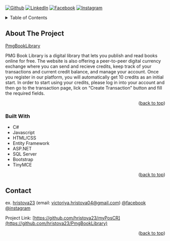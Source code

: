 <div id="top"></div>

[![Github][github-shield]][github-url]
[![LinkedIn][linkedin-shield]][linkedin-url]
[![Facebook][facebook-shield]][facebook-url]
[![Instagram][instagram-shield]][instagram-url]

<!-- TABLE OF CONTENTS -->
<details>
  <summary>Table of Contents</summary>
  <ol>
    <li>
      <a href="#about-the-project">About The Project</a>
      <ul>
        <li><a href="#built-with">Built With</a></li>
      </ul>
    </li>
    <li><a href="#contact">Contact</a></li>
  </ol>
</details>



<!-- ABOUT THE PROJECT -->
## About The Project

[PmgBookLibrary](http://pmgbooklibrary-001-site1.ftempurl.com/)

 PMG Book Library is a digital library that lets you publish and read books online for free. The website is also offering a peer-to-peer digital currency exchange where you can send and recieve credits, keep track of your transactions and current credit balance, and manage your account.
 Once you register in our platform, you will automatically get 10 credits as an initial start. In order to start using your credits, please log in into your account and then go to the transaction page, lick on “Create Transaction” button and fill the required fields.

<p align="right">(<a href="#top">back to top</a>)</p>



### Built With

* C#
* Javascript
* HTML/CSS
* Entity Framework
* ASP.NET
* SQL Server
* Bootstrap
* TinyMCE

<p align="right">(<a href="#top">back to top</a>)</p>



<!-- CONTACT -->
## Contact

ex. [hristova23](https://github.com/hristova23) (email: victoriya.hristova04@gmail.com)
[@facebook](https://www.facebook.com/profile.php?id=100009588433228) [@instagram](https://www.instagram.com/hristova__viktoria/)

Project Link: [https://github.com/hristova23/myPosCR](https://github.com/hristova23/PmgBookLibrary)

<p align="right">(<a href="#top">back to top</a>)</p>



<!-- MARKDOWN LINKS & IMAGES -->
[github-shield]: https://img.shields.io/badge/GitHub-100000?style=for-the-badge&logo=github&logoColor=white
[github-url]: https://github.com/hristova23
[linkedin-shield]: https://img.shields.io/badge/-LinkedIn-black.svg?style=for-the-badge&logo=linkedin&colorB=555
[linkedin-url]: https://www.linkedin.com/in/victoriya-hristova-157154228/
[facebook-shield]: https://img.shields.io/badge/Facebook-1877F2?style=for-the-badge&logo=facebook&logoColor=white
[facebook-url]: https://www.facebook.com/profile.php?id=100009588433228
[instagram-shield]: https://img.shields.io/badge/Instagram-E4405F?style=for-the-badge&logo=instagram&logoColor=white
[instagram-url]: https://www.instagram.com/hristova__viktoria/

